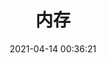 ---
title: 内存
date: 2021-04-14 00:36:21
permalink: /pages/1316f9/
categories:
  - 前端博文
  - javascript基础
  - 作用域
tags:
  -
---